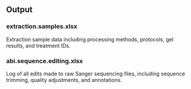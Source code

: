 ## Output

### extraction.samples.xlsx  
Extraction sample data including processing methods, protocols, gel results, and treatment IDs.

### abi.sequence.editing.xlsx  
Log of all edits made to raw Sanger sequencing files, including sequence trimming, quality adjustments, and annotations.